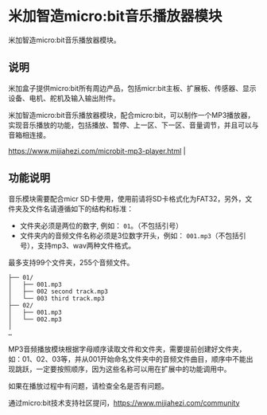 # 米加智造micro:bit音乐播放器模块

米加智造micro:bit音乐播放器模块。

## 说明

米加盒子提供micro:bit所有周边产品，包括micr:bit主板、扩展板、传感器、显示设备、电机、舵机及输入输出附件。

米加智造micro:bit音乐播放器模块，配合micro:bit，可以制作一个MP3播放器，实现音乐播放的功能，包括播放、暂停、上一区、下一区、音量调节，并且可以与音箱相连接。

https://www.mijiahezi.com/microbit-mp3-player.html
                                |

## 功能说明

音乐模块需要配合micr SD卡使用，使用前请将SD卡格式化为FAT32，另外，文件夹及文件名请遵循如下的结构和标准：


- 文件夹必须是两位的数字, 例如： `01`。（不包括引号）
- 文件夹内的音频文件名称必须是3位数字开头，例如： `001.mp3`（不包括引号），支持mp3、wav两种文件格式。

最多支持99个文件夹，255个音频文件。

```
├── 01/
│   ├── 001.mp3
│   ├── 002 second track.mp3
│   └── 003 third track.mp3
├── 02/
│   ├── 001.mp3
│   └── 002.mp3
│
…
```

MP3音频播放模块根据字母顺序读取文件和文件夹，需要提前创建好文件夹，如：01、02、03等，并从001开始命名文件夹中的音频文件曲目，顺序中不能出现跳跃，一定要按照顺序，因为这些名称可以用在扩展中的功能调用中。

如果在播放过程中有问题，请检查全名是否有问题。

通过micro:bit技术支持社区提问，https://www.mijiahezi.com/community
